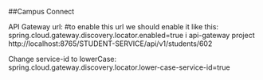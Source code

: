 ##Campus Connect

API Gateway url:
#to enable this url we should enable it like this:  spring.cloud.gateway.discovery.locator.enabled=true i api-gateway project
http://localhost:8765/STUDENT-SERVICE/api/v1/students/602

Change service-id to lowerCase:
spring.cloud.gateway.discovery.locator.lower-case-service-id=true